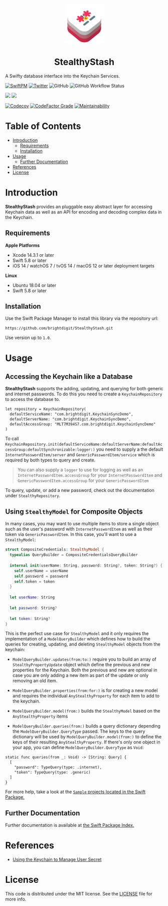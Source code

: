 <p align="center">
    <img alt="StealthyStash" title="StealthyStash" src="Sources/StealthyStash/Documentation.docc/Resources/SleathlyStash-Icon.png" height="125">
</p>
<h1 align="center">StealthyStash</h1>

A Swifty database interface into the Keychain Services.

[![SwiftPM](https://img.shields.io/badge/SPM-Linux%20%7C%20iOS%20%7C%20macOS%20%7C%20watchOS%20%7C%20tvOS-success?logo=swift)](https://swift.org)
[![Twitter](https://img.shields.io/badge/twitter-@brightdigit-blue.svg?style=flat)](http://twitter.com/brightdigit)
![GitHub](https://img.shields.io/github/license/brightdigit/StealthyStash)
![GitHub Workflow Status](https://img.shields.io/github/actions/workflow/status/brightdigit/StealthyStash/StealthyStash.yml?label=actions&logo=github&?branch=main)

[![](https://img.shields.io/endpoint?url=https%3A%2F%2Fswiftpackageindex.com%2Fapi%2Fpackages%2Fbrightdigit%2FStealthyStash%2Fbadge%3Ftype%3Dswift-versions)](https://swiftpackageindex.com/brightdigit/StealthyStash)
[![](https://img.shields.io/endpoint?url=https%3A%2F%2Fswiftpackageindex.com%2Fapi%2Fpackages%2Fbrightdigit%2FStealthyStash%2Fbadge%3Ftype%3Dplatforms)](https://swiftpackageindex.com/brightdigit/StealthyStash)


[![Codecov](https://img.shields.io/codecov/c/github/brightdigit/StealthyStash)](https://codecov.io/gh/brightdigit/StealthyStash)
[![CodeFactor Grade](https://img.shields.io/codefactor/grade/github/brightdigit/StealthyStash)](https://www.codefactor.io/repository/github/brightdigit/StealthyStash)
[![Maintainability](https://qlty.sh/gh/brightdigit/projects/StealthyStash/maintainability.svg)](https://qlty.sh/gh/brightdigit/projects/StealthyStash)

# Table of Contents

* [Introduction](#introduction)
   * [Requirements](#requirements)
   * [Installation](#installation)
* [Usage](#usage)
   * [Further Documentation](#further-documentation)     
* [References](#references)
* [License](#license)

# Introduction

**StealthyStash** provides an pluggable easy abstract layer for accessing Keychain data as well as an API for encoding and decoding complex data in the Keychain. 

## Requirements 

**Apple Platforms**

- Xcode 14.3.1 or later
- Swift 5.8 or later
- iOS 14 / watchOS 7 / tvOS 14 / macOS 12 or later deployment targets

**Linux**

- Ubuntu 18.04 or later
- Swift 5.8 or later

## Installation

Use the Swift Package Manager to install this library via the repository url:

```
https://github.com/brightdigit/StealthyStash.git
```

Use version up to `1.0`.

# Usage

## Accessing the Keychain like a Database

**StealthyStash** supports the adding, updating, and querying for both generic and internet passwords. To do this you need to create a ``KeychainRepository`` to access the database to.

```
let repository = KeychainRepository(
  defaultServiceName: "com.brightdigit.KeychainSyncDemo",
  defaultServerName: "com.brightdigit.KeychainSyncDemo",
  defaultAccessGroup: "MLT7M394S7.com.brightdigit.KeychainSyncDemo"
)
```

To call ``KeychainRepository.init(defaultServiceName:defaultServerName:defaultAccessGroup:defaultSynchronizable:logger:)`` you need to supply a the default ``InternetPasswordItem/server`` and ``GenericPasswordItem/service`` which is required by both types to query and create.

> You can also supply a `logger` to use for logging as well as an ``InternetPasswordItem.accessGroup`` for your ``InternetPasswordItem`` and ``GenericPasswordItem.accessGroup`` for your ``GenericPasswordItem``

To query, update, or add a new password, check out the documentation under ``StealthyRepository``.

## Using `StealthyModel` for Composite Objects

In many cases, you may want to use multiple items to store a single object such as the user's password with ``InternetPasswordItem`` as well as their token via ``GenericPasswordItem``. In this case, you'll want to use a ``StealthyModel``:

```swift
struct CompositeCredentials: StealthyModel {
  typealias QueryBuilder = CompositeCredentialsQueryBuilder

  internal init(userName: String, password: String?, token: String?) {
    self.userName = userName
    self.password = password
    self.token = token
  }

  let userName: String

  let password: String?

  let token: String?
}
```

This is the perfect use case for ``StealthyModel`` and it only requires the implementation of a ``ModelQueryBuilder`` which defines how to build the queries for creating, updating, and deleting ``StealthyModel`` objects from the keychain:

* ``ModelQueryBuilder.updates(from:to:)`` require you to build an array of ``StealthyPropertyUpdate`` object which define the previous and new properties for the Keychain. Both the previous and new are optional in case you are only adding a new item as part of the update or only removing an old item.

* ``ModelQueryBuilder.properties(from:for:)`` is for creating a new model and requires the individual ``AnyStealthyProperty`` for each item to add to the keychain.

* ``ModelQueryBuilder.model(from:)`` builds the ``StealthyModel`` based on the ``AnyStealthyProperty`` items

* ``ModelQueryBuilder.queries(from:)`` builds a query dictionary depending the ``ModelQueryBuilder.QueryType`` passed. The keys to the query dictionary will be used by ``ModelQueryBuilder.model(from:)`` to define the keys of their resulting ``AnyStealthyProperty``. If there's only one object in your app, you can define ``ModelQueryBuilder.QueryType`` as `Void`:

```
static func queries(from _: Void) -> [String: Query] {
  [
    "password": TypeQuery(type: .internet),
    "token": TypeQuery(type: .generic)
  ]
}
```

For more help, take a look at the [`Sample` projects located in the Swift Package.](https://github.com/brightdigit/StealthyStash/tree/main/Samples)

## Further Documentation

Further documentation is available at [the Swift Package Index.](https://swiftpackageindex.com/brightdigit/StealthyStash/1.0.0/documentation/stealthystash)

# References

* [Using the Keychain to Manage User Secret](https://developer.apple.com/documentation/security/keychain_services/keychain_items/using_the_keychain_to_manage_user_secrets)

# License 

This code is distributed under the MIT license. See the [LICENSE](https://github.com/brightdigit/StealthyStash/LICENSE) file for more info.
